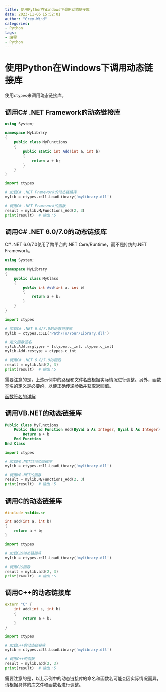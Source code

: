 ```yaml
---
title: 使用Python在Windows下调用动态链接库
date: 2023-11-05 15:52:01
author: "Grey-Wind"
categories:
- Python
tags:
- 编程
- Python
---
```


# 使用Python在Windows下调用动态链接库

使用`ctypes`来调用动态链接库。

## 调用C# .NET Framework的动态链接库

```csharp
using System;

namespace MyLibrary
{
    public class MyFunctions
    {
        public static int Add(int a, int b)
        {
            return a + b;
        }
    }
}
```

```python
import ctypes

# 加载C# .NET Framework的动态链接库
mylib = ctypes.cdll.LoadLibrary('mylibrary.dll')

# 调用C# .NET Framework的函数
result = mylib.MyFunctions_Add(2, 3)
print(result)  # 输出：5
```

## 调用C# .NET 6.0/7.0的动态链接库

C# .NET 6.0/7.0使用了跨平台的.NET Core/Runtime，而不是传统的.NET Framework。

```csharp
using System;

namespace MyLibrary
{
    public class MyClass
    {
        public int Add(int a, int b)
        {
            return a + b;
        }
    }
}
```

```python
import ctypes

# 加载C# .NET 6.0/7.0的动态链接库
mylib = ctypes.CDLL('Path/To/Your/Library.dll')

# 定义函数签名
mylib.Add.argtypes = [ctypes.c_int, ctypes.c_int]
mylib.Add.restype = ctypes.c_int

# 调用C# .NET 6.0/7.0的函数
result = mylib.Add(2, 3)
print(result)  # 输出：5
```

需要注意的是，上述示例中的路径和文件名应根据实际情况进行调整。另外，函数签名的定义是必要的，以便正确传递参数并获取返回值。

[函数签名的详解](../函数签名的详解/)

## 调用VB.NET的动态链接库

```vb
Public Class MyFunctions
    Public Shared Function Add(ByVal a As Integer, ByVal b As Integer) As Integer
        Return a + b
    End Function
End Class
```

```python
import ctypes

# 加载VB.NET的动态链接库
mylib = ctypes.cdll.LoadLibrary('mylibrary.dll')

# 调用VB.NET的函数
result = mylib.MyFunctions_Add(2, 3)
print(result)  # 输出：5
```

## 调用C的动态链接库

```c
#include <stdio.h>

int add(int a, int b)
{
    return a + b;
}
```

```python
import ctypes

# 加载C的动态链接库
mylib = ctypes.cdll.LoadLibrary('mylibrary.dll')

# 调用C的函数
result = mylib.add(2, 3)
print(result)  # 输出：5
```

## 调用C++的动态链接库

```cpp
extern "C" {
    int add(int a, int b)
    {
        return a + b;
    }
}
```

```python
import ctypes

# 加载C++的动态链接库
mylib = ctypes.cdll.LoadLibrary('mylibrary.dll')

# 调用C++的函数
result = mylib.add(2, 3)
print(result)  # 输出：5
```

需要注意的是，以上示例中的动态链接库的命名和函数名可能会因实际情况而异，请根据具体的库文件和函数名进行调整。
